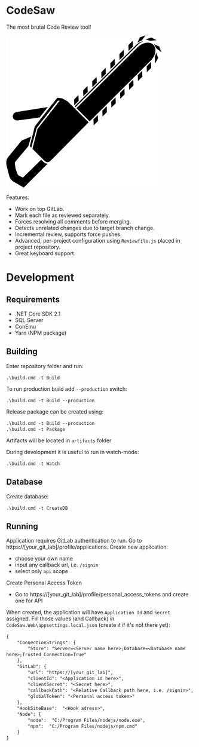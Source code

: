 # CodeSaw

The most brutal Code Review tool!

![CodeSaw](CodeSaw.Web/frontend/assets/logo.svg)

Features:
 - Work on top GitLab.
 - Mark each file as reviewed separately.
 - Forces resolving all comments before merging.
 - Detects unrelated changes due to target branch change. 
 - Incremental review, supports force pushes.
 - Advanced, per-project configuration using `Reviewfile.js` placed in project repository.
 - Great keyboard support.

# Development
## Requirements
* .NET Core SDK 2.1
* SQL Server
* ConEmu
* Yarn (NPM package)

## Building
Enter repository folder and run:

    .\build.cmd -t Build

To run production build add `--production` switch:

    .\build.cmd -t Build --production

Release package can be created using:

    .\build.cmd -t Build --production
    .\build.cmd -t Package

Artifacts will be located in `artifacts` folder

During development it is useful to run in watch-mode:

    .\build.cmd -t Watch
    
## Database
Create database:

    .\build.cmd -t CreateDB

## Running

Application requires GitLab authentication to run. Go to https://[your_git_lab]/profile/applications. Create new application:
 - choose your own name
 - input any callback url, i.e. `/signin`
 - select only `api` scope
  
 Create Personal Access Token
 - Go to https://[your_git_lab]/profile/personal_access_tokens and create one for API

When created, the application will have `Application Id` and `Secret` assigned. Fill those values (and Callback) in `CodeSaw.Web\appsettings.local.json` (create it if it's not there yet):

    {
        "ConnectionStrings": {
            "Store": "Server=<Server name here>;Database=<Database name here>;Trusted_Connection=True"
        },
        "GitLab": {
            "url": "https://[your_git_lab]",
            "clientId": "<Application id here>",
            "clientSecret": "<Secret here>",
            "callbackPath": "<Relative Callback path here, i.e. /signin>",
            "globalToken": "<Personal access token>" 
        },
        "HookSiteBase":  "<Hook adress>",
        "Node": {
            "node":  "C:/Program Files/nodejs/node.exe",
            "npm":  "C:/Program Files/nodejs/npm.cmd"
        } 
    }